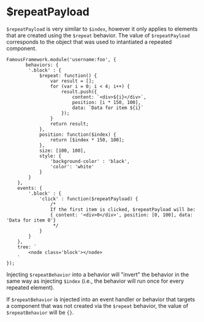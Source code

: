 # $repeatPayload

`$repeatPayload` is very similar to `$index`, however it only applies to elements that are created using the `$repeat` behavior. The value of `$repeatPayload` corresponds to the object that was used to intantiated a repeated component.

```
FamousFramework.module('username:foo', {
       behaviors: {
        '.block' : {
            $repeat: function() {
                var result = [];
                for (var i = 0; i < 4; i++) {
                    result.push({
                        content: `<div>${i}</div>`,
                        position: [i * 150, 100],
                        data: `Data for item ${i}`
                    });
                }
                return result;
            },
            position: function($index) {
                return [$index * 150, 100];
            },
            size: [100, 100],
            style: {
                'background-color' : 'black',
                'color': 'white'
            }
        }
    },
    events: {
        '.block' : {
            'click' : function($repeatPayload) {
                /*
                If the first item is clicked, $repeatPayload will be:
                { content: '<div>0</div>', position: [0, 100], data: 'Data for item 0'}
                 */
            }
        }
    },
    tree: `
        <node class='block'></node>
    `
});
```

Injecting `$repeatBehavior` into a behavior will "invert" the behavior in the same way as injecting `$index` (i.e., the behavior will run once for every repeated element).

If `$repeatBehavior` is injected into an event handler or behavior that targets a component that was not created via the `$repeat` behavior, the value of `$repeatBehavior` will be `{}`.

